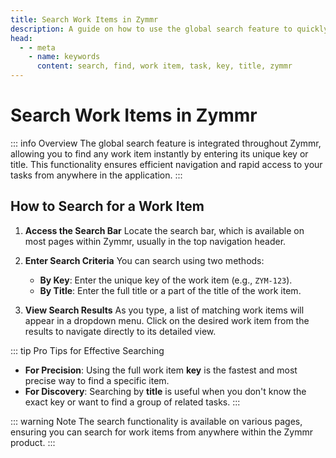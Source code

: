 ```yaml
---
title: Search Work Items in Zymmr
description: A guide on how to use the global search feature to quickly find work items by their key or title in Zymmr.
head:
  - - meta
    - name: keywords
      content: search, find, work item, task, key, title, zymmr
---
```


# Search Work Items in Zymmr

::: info Overview
The global search feature is integrated throughout Zymmr, allowing you to find any work item instantly by entering its unique key or title. This functionality ensures efficient navigation and rapid access to your tasks from anywhere in the application.
:::

<!-- ![The global search bar in Zymmr](/images/search/global-search-bar.png)
*The global search bar is typically located in the main navigation header.* -->

## How to Search for a Work Item

1.  **Access the Search Bar**
    Locate the search bar, which is available on most pages within Zymmr, usually in the top navigation header.

2.  **Enter Search Criteria**
    You can search using two methods:
    - **By Key**: Enter the unique key of the work item (e.g., `ZYM-123`).
    - **By Title**: Enter the full title or a part of the title of the work item.

3.  **View Search Results**
    As you type, a list of matching work items will appear in a dropdown menu. Click on the desired work item from the results to navigate directly to its detailed view.

::: tip Pro Tips for Effective Searching
- **For Precision**: Using the full work item **key** is the fastest and most precise way to find a specific item.
- **For Discovery**: Searching by **title** is useful when you don't know the exact key or want to find a group of related tasks.
:::

::: warning Note
The search functionality is available on various pages, ensuring you can search for work items from anywhere within the Zymmr product.
:::
